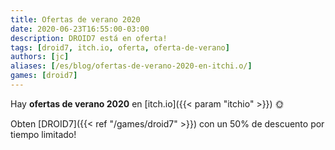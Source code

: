 ```yaml
---
title: Ofertas de verano 2020
date: 2020-06-23T16:55:00-03:00
description: DROID7 está en oferta!
tags: [droid7, itch.io, oferta, oferta-de-verano]
authors: [jc]
aliases: [/es/blog/ofertas-de-verano-2020-en-itchi.o/]
games: [droid7]
---
```


Hay **ofertas de verano 2020** en [itch.io]({{< param "itchio" >}}) 🌞

Obten [DROID7]({{< ref "/games/droid7" >}}) con un 50% de descuento por tiempo limitado!
